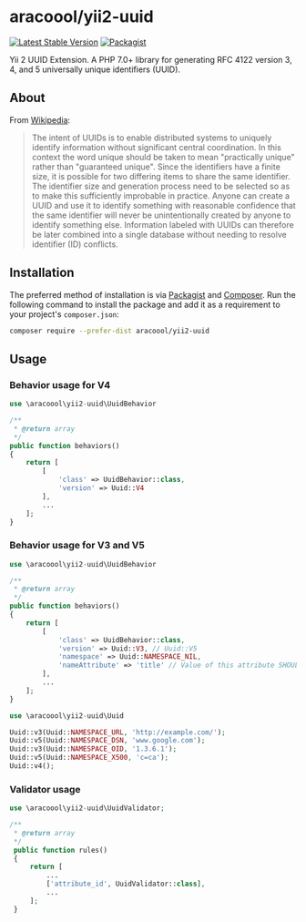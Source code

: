 # aracoool/yii2-uuid

[![Latest Stable Version](https://img.shields.io/packagist/v/aracoool/yii2-uuid.svg)](https://packagist.org/packages/aracoool/yii2-uuid)
[![Packagist](https://img.shields.io/packagist/dt/aracoool/yii2-uuid.svg?style=flat-square)]()

Yii 2 UUID Extension. A PHP 7.0+ library for generating RFC 4122 version 3, 4, and 5 universally unique identifiers (UUID).


## About

From [Wikipedia](http://en.wikipedia.org/wiki/Universally_unique_identifier):

> The intent of UUIDs is to enable distributed systems to uniquely identify information without significant central coordination. In this context the word unique should be taken to mean "practically unique" rather than "guaranteed unique". Since the identifiers have a finite size, it is possible for two differing items to share the same identifier. The identifier size and generation process need to be selected so as to make this sufficiently improbable in practice. Anyone can create a UUID and use it to identify something with reasonable confidence that the same identifier will never be unintentionally created by anyone to identify something else. Information labeled with UUIDs can therefore be later combined into a single database without needing to resolve identifier (ID) conflicts.

## Installation

The preferred method of installation is via [Packagist](https://packagist.org) and [Composer](https://getcomposer.org/). Run the following command to install the package and add it as a requirement to your project's `composer.json`:

```bash
composer require --prefer-dist aracoool/yii2-uuid
```

## Usage

### Behavior usage for V4

```php
use \aracoool\yii2-uuid\UuidBehavior

/**
 * @return array
 */
public function behaviors()
{
    return [
        [
            'class' => UuidBehavior::class,
            'version' => Uuid::V4
        ],
        ...
    ];
}
```

### Behavior usage for V3 and V5

```php
use \aracoool\yii2-uuid\UuidBehavior

/**
 * @return array
 */
public function behaviors()
{
    return [
        [
            'class' => UuidBehavior::class,
            'version' => Uuid::V3, // Uuid::V5
            'namespace' => Uuid::NAMESPACE_NIL,
            'nameAttribute' => 'title' // Value of this attribute SHOULD be unique in your database
        ],
        ...
    ];
}
```

```php
use \aracoool\yii2-uuid\Uuid

Uuid::v3(Uuid::NAMESPACE_URL, 'http://example.com/');
Uuid::v5(Uuid::NAMESPACE_DSN, 'www.google.com');
Uuid::v3(Uuid::NAMESPACE_OID, '1.3.6.1');
Uuid::v5(Uuid::NAMESPACE_X500, 'c=ca');
Uuid::v4();
```

### Validator usage

```php
use \aracoool\yii2-uuid\UuidValidator;

/**
 * @return array
 */
 public function rules()
 {
     return [
         ...
         ['attribute_id', UuidValidator::class],
         ...
     ];
 }
```
